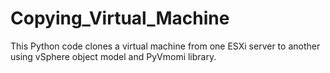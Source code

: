 # Copying_Virtual_Machine
This Python code clones a virtual machine from one ESXi server to another using vSphere object model and PyVmomi library.
